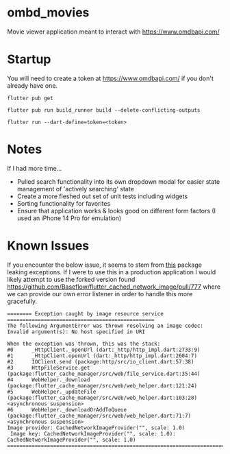 # ombd_movies
Movie viewer application meant to interact with https://www.omdbapi.com/

# Startup

You will need to create a token at https://www.omdbapi.com/ if you don't already have one.

```
flutter pub get

flutter pub run build_runner build --delete-conflicting-outputs

flutter run --dart-define=token=<token>
```

# Notes
If I had more time...
* Pulled search functionality into its own dropdown modal for easier state management of 'actively searching' state
* Create a more fleshed out set of unit tests including widgets
* Sorting functionality for favorites
* Ensure that application works & looks good on different form factors (I used an iPhone 14 Pro for emulation)

# Known Issues

If you encounter the below issue, it seems to stem from [this](https://github.com/Baseflow/flutter_cached_network_image) package leaking exceptions. If I were
to use this in a production application I would likely attempt to use the forked version found
https://github.com/Baseflow/flutter_cached_network_image/pull/777 where we can provide our
own error listener in order to handle this more gracefully.

```
======== Exception caught by image resource service ================================================
The following ArgumentError was thrown resolving an image codec:
Invalid argument(s): No host specified in URI

When the exception was thrown, this was the stack: 
#0      _HttpClient._openUrl (dart:_http/http_impl.dart:2733:9)
#1      _HttpClient.openUrl (dart:_http/http_impl.dart:2604:7)
#2      IOClient.send (package:http/src/io_client.dart:57:38)
#3      HttpFileService.get (package:flutter_cache_manager/src/web/file_service.dart:35:44)
#4      WebHelper._download (package:flutter_cache_manager/src/web/web_helper.dart:121:24)
#5      WebHelper._updateFile (package:flutter_cache_manager/src/web/web_helper.dart:103:28)
<asynchronous suspension>
#6      WebHelper._downloadOrAddToQueue (package:flutter_cache_manager/src/web/web_helper.dart:71:7)
<asynchronous suspension>
Image provider: CachedNetworkImageProvider("", scale: 1.0) 
 Image key: CachedNetworkImageProvider("", scale: 1.0): CachedNetworkImageProvider("", scale: 1.0)
====================================================================================================
```
